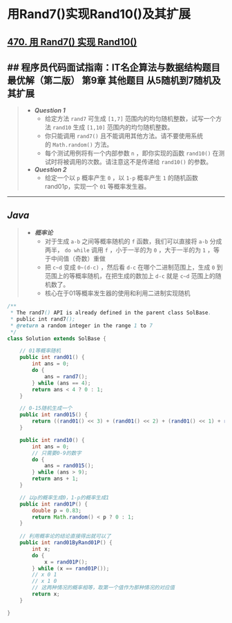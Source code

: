 # 用Rand7()实现Rand10()及其扩展

## [470. 用 Rand7() 实现 Rand10()](https://leetcode.cn/problems/implement-rand10-using-rand7/)

## ## 程序员代码面试指南：IT名企算法与数据结构题目最优解（第二版） 第9章 其他题目 从5随机到7随机及其扩展

> - ***Question 1***
>   - 给定方法 `rand7` 可生成 `[1,7]` 范围内的均匀随机整数，试写一个方法 `rand10` 生成 `[1,10]` 范围内的均匀随机整数。
>   - 你只能调用 `rand7()` 且不能调用其他方法。请不要使用系统的 `Math.random()` 方法。
>   - 每个测试用例将有一个内部参数 `n` ，即你实现的函数 `rand10()` 在测试时将被调用的次数。请注意这不是传递给 `rand10()` 的参数。
> - ***Question 2***
>   - 给定一个以 `p` 概率产生 `0` ，以 `1-p` 概率产生 `1` 的随机函数rand01p，实现一个 `01` 等概率发生器。

---

## *Java*

> - ***概率论***
>   - 对于生成 `a-b` 之间等概率随机的 `f` 函数，我们可以直接将 `a-b` 分成两半， `do while` 调用 `f` ，小于一半的为 `0` ，大于一半的为 `1` ，等于中间值（奇数）重做
>   - 把 `c~d` 变成 `0~(d-c)` ，然后看 `d-c` 在哪个二进制范围上，生成 `0` 到范围上的等概率随机，在把生成的数加上 `d-c` 就是 `c~d` 范围上的随机数了。
>   - 核心在于01等概率发生器的使用和利用二进制实现随机

```java
/**
 * The rand7() API is already defined in the parent class SolBase.
 * public int rand7();
 * @return a random integer in the range 1 to 7
 */
class Solution extends SolBase {

    // 01等概率随机
    public int rand01() {
        int ans = 0;
        do {
            ans = rand7();
        } while (ans == 4);
        return ans < 4 ? 0 : 1;
    }

    // 0-15随机生成一个
    public int rand015() {
        return ((rand01() << 3) + (rand01() << 2) + (rand01() << 1) + rand01());
    }

    public int rand10() {
        int ans = 0;
        // 只需要0-9的数字
        do {
            ans = rand015();
        } while (ans > 9);
        return ans + 1;
    }

    // 以p的概率生成0，1-p的概率生成1
    public int rand01P() {
        double p = 0.83;
        return Math.random() < p ? 0 : 1;
    }
    
    // 利用概率论的结论直接得出就可以了
    public int rand01ByRand01P() {
        int x;
        do {
            x = rand01P();
        } while (x == rand01P());
        // x 0 1
        // x 1 0
        // 这两种情况的概率相等，取第一个值作为那种情况的对应值
        return x;
    }

}
```
